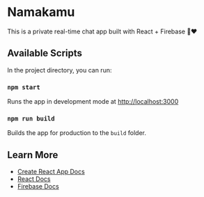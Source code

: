 # Namakamu

This is a private real-time chat app built with React + Firebase 🔐❤️

## Available Scripts

In the project directory, you can run:

### `npm start`

Runs the app in development mode at [http://localhost:3000](http://localhost:3000)

### `npm run build`

Builds the app for production to the `build` folder.

## Learn More

- [Create React App Docs](https://facebook.github.io/create-react-app/docs/getting-started)
- [React Docs](https://reactjs.org/)
- [Firebase Docs](https://firebase.google.com/docs/)
